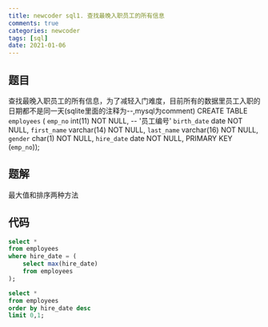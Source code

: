 ```yaml
---
title: newcoder sql1. 查找最晚入职员工的所有信息
comments: true
categories: newcoder
tags: [sql]
date: 2021-01-06
---
```


## 题目
查找最晚入职员工的所有信息，为了减轻入门难度，目前所有的数据里员工入职的日期都不是同一天(sqlite里面的注释为--,mysql为comment)
CREATE TABLE `employees` (
`emp_no` int(11) NOT NULL,  -- '员工编号'
`birth_date` date NOT NULL,
`first_name` varchar(14) NOT NULL,
`last_name` varchar(16) NOT NULL,
`gender` char(1) NOT NULL,
`hire_date` date NOT NULL,
PRIMARY KEY (`emp_no`));

## 题解
最大值和排序两种方法

## 代码
```sql
select *
from employees
where hire_date = (
    select max(hire_date)
    from employees
);
```

```sql
select *
from employees
order by hire_date desc
limit 0,1;
```